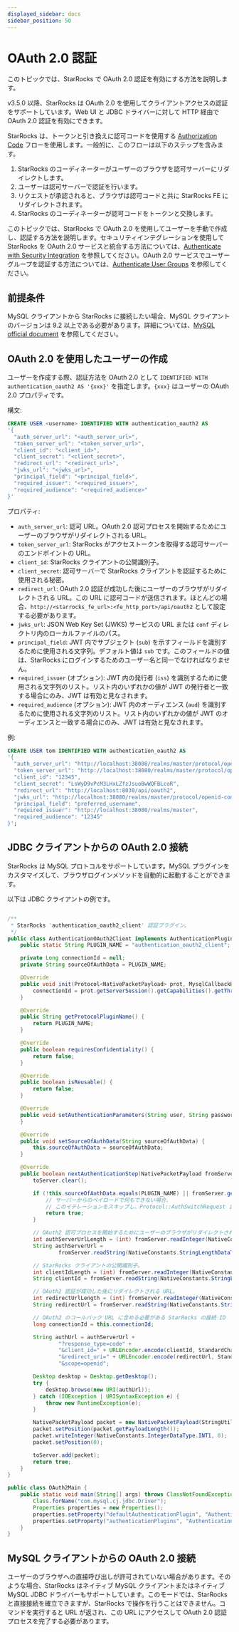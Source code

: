 ```yaml
---
displayed_sidebar: docs
sidebar_position: 50
---
```


# OAuth 2.0 認証

このトピックでは、StarRocks で OAuth 2.0 認証を有効にする方法を説明します。

v3.5.0 以降、StarRocks は OAuth 2.0 を使用してクライアントアクセスの認証をサポートしています。Web UI と JDBC ドライバーに対して HTTP 経由で OAuth 2.0 認証を有効にできます。

StarRocks は、トークンと引き換えに認可コードを使用する [Authorization Code](https://tools.ietf.org/html/rfc6749#section-1.3.1) フローを使用します。一般的に、このフローは以下のステップを含みます。

1. StarRocks のコーディネーターがユーザーのブラウザを認可サーバーにリダイレクトします。
2. ユーザーは認可サーバーで認証を行います。
3. リクエストが承認されると、ブラウザは認可コードと共に StarRocks FE にリダイレクトされます。
4. StarRocks のコーディネーターが認可コードをトークンと交換します。

このトピックでは、StarRocks で OAuth 2.0 を使用してユーザーを手動で作成し、認証する方法を説明します。セキュリティインテグレーションを使用して StarRocks を OAuth 2.0 サービスと統合する方法については、[Authenticate with Security Integration](./security_integration.md) を参照してください。OAuth 2.0 サービスでユーザーグループを認証する方法については、[Authenticate User Groups](../group_provider.md) を参照してください。

## 前提条件

MySQL クライアントから StarRocks に接続したい場合、MySQL クライアントのバージョンは 9.2 以上である必要があります。詳細については、[MySQL official document](https://dev.mysql.com/doc/refman/9.2/en/openid-pluggable-authentication.html) を参照してください。

## OAuth 2.0 を使用したユーザーの作成

ユーザーを作成する際、認証方法を OAuth 2.0 として `IDENTIFIED WITH authentication_oauth2 AS '{xxx}'` を指定します。`{xxx}` はユーザーの OAuth 2.0 プロパティです。

構文:

```SQL
CREATE USER <username> IDENTIFIED WITH authentication_oauth2 AS 
'{
  "auth_server_url": "<auth_server_url>",
  "token_server_url": "<token_server_url>",
  "client_id": "<client_id>",
  "client_secret": "<client_secret>",
  "redirect_url": "<redirect_url>",
  "jwks_url": "<jwks_url>",
  "principal_field": "<principal_field>",
  "required_issuer": "<required_issuer>",
  "required_audience": "<required_audience>"
}'
```

プロパティ:

- `auth_server_url`: 認可 URL。OAuth 2.0 認可プロセスを開始するためにユーザーのブラウザがリダイレクトされる URL。
- `token_server_url`: StarRocks がアクセストークンを取得する認可サーバーのエンドポイントの URL。
- `client_id`: StarRocks クライアントの公開識別子。
- `client_secret`: 認可サーバーで StarRocks クライアントを認証するために使用される秘密。
- `redirect_url`: OAuth 2.0 認証が成功した後にユーザーのブラウザがリダイレクトされる URL。この URL に認可コードが送信されます。ほとんどの場合、`http://<starrocks_fe_url>:<fe_http_port>/api/oauth2` として設定する必要があります。
- `jwks_url`: JSON Web Key Set (JWKS) サービスの URL または `conf` ディレクトリ内のローカルファイルのパス。
- `principal_field`: JWT 内でサブジェクト (`sub`) を示すフィールドを識別するために使用される文字列。デフォルト値は `sub` です。このフィールドの値は、StarRocks にログインするためのユーザー名と同一でなければなりません。
- `required_issuer` (オプション): JWT 内の発行者 (`iss`) を識別するために使用される文字列のリスト。リスト内のいずれかの値が JWT の発行者と一致する場合にのみ、JWT は有効と見なされます。
- `required_audience` (オプション): JWT 内のオーディエンス (`aud`) を識別するために使用される文字列のリスト。リスト内のいずれかの値が JWT のオーディエンスと一致する場合にのみ、JWT は有効と見なされます。

例:

```SQL
CREATE USER tom IDENTIFIED WITH authentication_oauth2 AS 
'{
  "auth_server_url": "http://localhost:38080/realms/master/protocol/openid-connect/auth",
  "token_server_url": "http://localhost:38080/realms/master/protocol/openid-connect/token",
  "client_id": "12345",
  "client_secret": "LsWyD9vPcM3LHxLZfzJsuoBwWQFBLcoR",
  "redirect_url": "http://localhost:8030/api/oauth2",
  "jwks_url": "http://localhost:38080/realms/master/protocol/openid-connect/certs",
  "principal_field": "preferred_username",
  "required_issuer": "http://localhost:38080/realms/master",
  "required_audience": "12345"
}';
```

## JDBC クライアントからの OAuth 2.0 接続

StarRocks は MySQL プロトコルをサポートしています。MySQL プラグインをカスタマイズして、ブラウザログインメソッドを自動的に起動することができます。

以下は JDBC クライアントの例です。

```Java

/**
 * StarRocks 'authentication_oauth2_client' 認証プラグイン。
 */
public class AuthenticationOAuth2Client implements AuthenticationPlugin<NativePacketPayload> {
    public static String PLUGIN_NAME = "authentication_oauth2_client";

    private Long connectionId = null;
    private String sourceOfAuthData = PLUGIN_NAME;

    @Override
    public void init(Protocol<NativePacketPayload> prot, MysqlCallbackHandler cbh) {
        connectionId = prot.getServerSession().getCapabilities().getThreadId();
    }

    @Override
    public String getProtocolPluginName() {
        return PLUGIN_NAME;
    }

    @Override
    public boolean requiresConfidentiality() {
        return false;
    }

    @Override
    public boolean isReusable() {
        return false;
    }

    @Override
    public void setAuthenticationParameters(String user, String password) {
    }

    @Override
    public void setSourceOfAuthData(String sourceOfAuthData) {
        this.sourceOfAuthData = sourceOfAuthData;
    }

    @Override
    public boolean nextAuthenticationStep(NativePacketPayload fromServer, List<NativePacketPayload> toServer) {
        toServer.clear();

        if (!this.sourceOfAuthData.equals(PLUGIN_NAME) || fromServer.getPayloadLength() == 0) {
            // サーバーからのペイロードで何もできない場合、
            // このイテレーションをスキップし、Protocol::AuthSwitchRequest または Protocol::AuthNextFactor を待ちます。
            return true;
        }

        // OAuth2 認可プロセスを開始するためにユーザーのブラウザがリダイレクトされる URL
        int authServerUrlLength = (int) fromServer.readInteger(NativeConstants.IntegerDataType.INT2);
        String authServerUrl =
                fromServer.readString(NativeConstants.StringLengthDataType.STRING_VAR, "ASCII", authServerUrlLength);

        // StarRocks クライアントの公開識別子。
        int clientIdLength = (int) fromServer.readInteger(NativeConstants.IntegerDataType.INT2);
        String clientId = fromServer.readString(NativeConstants.StringLengthDataType.STRING_VAR, "ASCII", clientIdLength);

        // OAuth2 認証が成功した後にリダイレクトされる URL。
        int redirectUrlLength = (int) fromServer.readInteger(NativeConstants.IntegerDataType.INT2);
        String redirectUrl = fromServer.readString(NativeConstants.StringLengthDataType.STRING_VAR, "ASCII", redirectUrlLength);

        // OAuth2 のコールバック URL に含める必要がある StarRocks の接続 ID
        long connectionId = this.connectionId;

        String authUrl = authServerUrl +
                "?response_type=code" +
                "&client_id=" + URLEncoder.encode(clientId, StandardCharsets.UTF_8) +
                "&redirect_uri=" + URLEncoder.encode(redirectUrl, StandardCharsets.UTF_8) + "?connectionId=" + connectionId +
                "&scope=openid";

        Desktop desktop = Desktop.getDesktop();
        try {
            desktop.browse(new URI(authUrl));
        } catch (IOException | URISyntaxException e) {
            throw new RuntimeException(e);
        }

        NativePacketPayload packet = new NativePacketPayload(StringUtils.getBytes(""));
        packet.setPosition(packet.getPayloadLength());
        packet.writeInteger(NativeConstants.IntegerDataType.INT1, 0);
        packet.setPosition(0);

        toServer.add(packet);
        return true;
    }
}

public class OAuth2Main {
    public static void main(String[] args) throws ClassNotFoundException {
        Class.forName("com.mysql.cj.jdbc.Driver");
        Properties properties = new Properties();
        properties.setProperty("defaultAuthenticationPlugin", "AuthenticationOAuth2Client");
        properties.setProperty("authenticationPlugins", "AuthenticationOAuth2Client");
    }
}
```

## MySQL クライアントからの OAuth 2.0 接続

ユーザーのブラウザへの直接呼び出しが許可されていない場合があります。そのような場合、StarRocks はネイティブ MySQL クライアントまたはネイティブ MySQL JDBC ドライバーもサポートしています。このモードでは、StarRocks と直接接続を確立できますが、StarRocks で操作を行うことはできません。コマンドを実行すると URL が返され、この URL にアクセスして OAuth 2.0 認証プロセスを完了する必要があります。